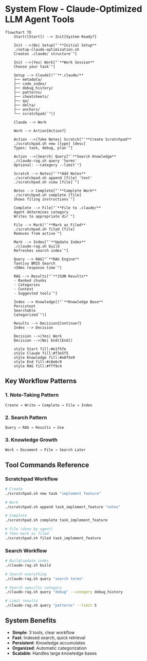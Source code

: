 # System Flow - Claude-Optimized LLM Agent Tools

```mermaid
flowchart TD
    Start([Start]) --> Init{System Ready?}
    
    Init -->|No| Setup["`**Initial Setup**
    ./setup-claude-optimization.sh
    Creates .claude/ structure`"]
    
    Init -->|Yes| Work["`**Work Session**
    Choose your task`"]
    
    Setup --> Claude[("`**.claude/**
    ├── metadata/
    ├── code_index/
    ├── debug_history/
    ├── patterns/
    ├── cheatsheets/
    ├── qa/
    ├── delta/
    ├── anchors/
    └── scratchpad/`")]
    
    Claude --> Work
    
    Work --> Action{Action?}
    
    Action -->|Take Notes| Scratch["`**Create Scratchpad**
    ./scratchpad.sh new [type] [desc]
    Types: task, debug, plan`"]
    
    Action -->|Search| Query["`**Search Knowledge**
    ./claude-rag.sh query 'terms'
    Optional: --category --limit`"]
    
    Scratch --> Notes["`**Add Notes**
    ./scratchpad.sh append [file] 'text'
    ./scratchpad.sh view [file]`"]
    
    Notes --> Complete["`**Complete Work**
    ./scratchpad.sh complete [file]
    Shows filing instructions`"]
    
    Complete --> File["`**File to .claude/**
    Agent determines category
    Writes to appropriate dir`"]
    
    File --> Mark["`**Mark as Filed**
    ./scratchpad.sh filed [file]
    Removes from active`"]
    
    Mark --> Index["`**Update Index**
    ./claude-rag.sh build
    Refreshes search index`"]
    
    Query --> RAG["`**RAG Engine**
    Tantivy BM25 Search
    <50ms response time`"]
    
    RAG --> Results["`**JSON Results**
    - Ranked chunks
    - Categories
    - Context
    - Suggested tools`"]
    
    Index --> Knowledge[("`**Knowledge Base**
    Persistent
    Searchable
    Categorized`")]
    
    Results --> Decision{Continue?}
    Index --> Decision
    
    Decision -->|Yes| Work
    Decision -->|No| End([End])
    
    style Start fill:#e1f5fe
    style Claude fill:#f3e5f5
    style Knowledge fill:#e8f5e9
    style End fill:#c8e6c9
    style RAG fill:#fff9c4
```

## Key Workflow Patterns

### 1. **Note-Taking Pattern**
```
Create → Write → Complete → File → Index
```

### 2. **Search Pattern**
```
Query → RAG → Results → Use
```

### 3. **Knowledge Growth**
```
Work → Document → File → Search Later
```

## Tool Commands Reference

### Scratchpad Workflow
```bash
# Create
./scratchpad.sh new task "implement feature"

# Work
./scratchpad.sh append task_implement_feature "notes"

# Complete
./scratchpad.sh complete task_implement_feature

# File (done by agent)
# Then mark as filed
./scratchpad.sh filed task_implement_feature
```

### Search Workflow
```bash
# Build/update index
./claude-rag.sh build

# Search everything
./claude-rag.sh query "search terms"

# Search specific category
./claude-rag.sh query "debug" --category debug_history

# Limit results
./claude-rag.sh query "patterns" --limit 5
```

## System Benefits

- **Simple**: 3 tools, clear workflow
- **Fast**: Indexed search, quick retrieval
- **Persistent**: Knowledge accumulates
- **Organized**: Automatic categorization
- **Scalable**: Handles large knowledge bases